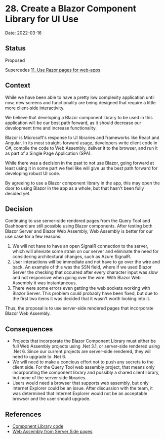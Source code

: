# 28. Create a Blazor Component Library for UI Use

Date: 2022-03-16

## Status

Proposed

Supercedes [11. Use Razor pages for web-apps](0011-use-razor-pages-for-web-apps.md)

## Context

While we have been able to have a pretty low complexity application until now, new screens and functionality are being designed that require a little more client-side interactivity.

We believe that developing a Blazor component library to be used in this application will be our best path forward, as it should decrease our development time and increase functionality.

Blazor is Microsoft's response to UI libraries and frameworks like React and Angular. In its most straight-forward usage, developers write client code in C#, compile the code to Web Assembly, deliver it to the browser, and run it as part of a Single Page Application (SPA).

While there was a decision in the past to not use Blazor, going forward at least using it in some part we feel like will give us the best path forward for developing robust UI code.

By agreeing to use a Blazor component library in the app, this may open the door to using Blazor in the app as a whole, but that hasn't been fully decided yet.

## Decision

Continuing to use server-side rendered pages from the Query Tool and Dashboard are still possible using Blazor components. After testing both Blazor Server and Blazor Web Assembly, Web Assembly is better for our use case for a few reasons:
1. We will not have to have an open SignalR connection to the server, which will alleviate some strain on our server and eliminate the need for considering architectural changes, such as Azure SignalR.
2. User interactions will be immediate and not have to go over the wire and back. An example of this was the SSN field, where if we used Blazor Server the checking that occurred after every character input was slow and not responsive when going over the wire. With Blazor Web Assembly it was instantaneous.
3. There were some errors even getting the web sockets working with Blazor Server. This problem could probably have been fixed, but due to the first two items it was decided that it wasn't worth looking into it.

Thus, the proposal is to use server-side rendered pages that incorporate Blazor Web Assembly.

## Consequences

* Projects that incorporate the Blazor Component Library must either be full Web Assembly projects using .Net 3.1, or server-side rendered using .Net 6. Since our current projects are server-side rendered, they will need to upgrade to .Net 6.
* We will need to make a concious effort not to push any secrets to the client side. For the Query Tool web assembly project, that means only incorporating the component library and possibly a shared client library, but none of the server side libraries.
* Users would need a browser that supports web assembly, but only Internet Explorer could be an issue. After discussion with the team, it was determined that Internet Explorer would not be an acceptable browser and the user should upgrade.

## References
* [Component Library code](https://github.com/18F/piipan/components)
* [Web Assembly from Server Side pages](https://docs.microsoft.com/en-us/aspnet/core/mvc/views/tag-helpers/built-in/component-tag-helper?view=aspnetcore-6.0)
